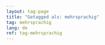 ```yaml
---
layout: tag-page
title: "Getagged als: mehrsprachig"  
tag: mehrsprachig
lang: de
ref: tag-mehrsprachig
---
```

